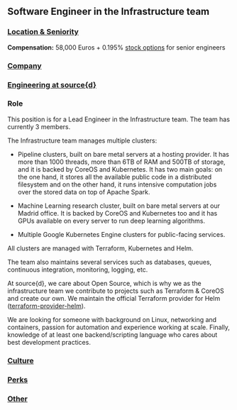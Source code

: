 Software Engineer in the Infrastructure team
------------------------------------------

### [Location & Seniority](../location-seniority-section.md)

**Compensation:** 58,000 Euros + 0.195% [stock options](https://github.com/src-d/guide/blob/master/talent/esop.md) for senior engineers

### [Company](../company-section.md)

### [Engineering at source{d}](../engineering-section.md)

### Role 

This position is for a Lead Engineer in the Infrastructure team. The team has currently 3 members.

The Infrastructure team manages multiple clusters:

- Pipeline clusters, built on bare metal servers at a hosting provider. It has more than 1000 threads, more than 6TB of RAM and 500TB of storage, and it is backed by CoreOS and Kubernetes. It has two main goals: on the one hand, it stores all the available public code in a distributed filesystem and on the other hand, it runs intensive computation jobs over the stored data on top of Apache Spark.

- Machine Learning research cluster, built on bare metal servers at our Madrid office. It is backed by CoreOS and Kubernetes too and it has GPUs available on every server to run deep learning algorithms. 

- Multiple Google Kubernetes Engine clusters for public-facing services.

All clusters are managed with Terraform, Kubernetes and Helm.

The team also maintains several services such as databases, queues, continuous integration, monitoring, logging, etc.

At source{d}, we care about Open Source, which is why we as the infrastructure team we contribute to projects such as Terraform & CoreOS and create our own. We maintain the official Terraform provider for Helm ([terraform-provider-helm](https://github.com/terraform-providers/terraform-provider-helm)).

We are looking for someone with background on Linux, networking and containers, passion for automation and experience working at scale. Finally, knowledge of at least one backend/scripting language who cares about best development practices.

### [Culture](../culture-section.md)

### [Perks](../perks-section.md)

### [Other](../other-section.md)
